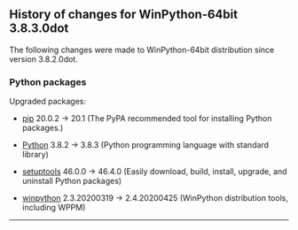 ﻿## History of changes for WinPython-64bit 3.8.3.0dot

The following changes were made to WinPython-64bit distribution since version 3.8.2.0dot.

### Python packages

Upgraded packages:

  * [pip](https://pypi.org/project/pip) 20.0.2 → 20.1 (The PyPA recommended tool for installing Python packages.)
  * [Python](http://www.python.org/) 3.8.2 → 3.8.3 (Python programming language with standard library)
  * [setuptools](https://pypi.org/project/setuptools) 46.0.0 → 46.4.0 (Easily download, build, install, upgrade, and uninstall Python packages)
  * [winpython](http://winpython.github.io/) 2.3.20200319 → 2.4.20200425 (WinPython distribution tools, including WPPM)

* * *
